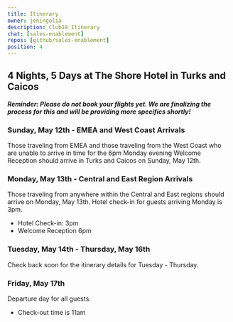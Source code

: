```yaml
---
title: Itinerary
owner: jeningolia
description: Club19 Itinerary
chat: [sales-enablement]
repos: [github/sales-enablement]
position: 4
---
```


##  4 Nights, 5 Days at The Shore Hotel in Turks and Caicos
_**Reminder: Please do not book your flights yet. We are finalizing the process for this and will be providing more specifics shortly!**_

### Sunday, May 12th - EMEA and West Coast Arrivals
Those traveling from EMEA and those traveling from the West Coast who are unable to arrive in time for the 6pm Monday evening Welcome Reception should arrive in Turks and Caicos on Sunday, May 12th. 

### Monday, May 13th - Central and East Region Arrivals
Those traveling from anywhere within the Central and East regions should arrive on Monday, May 13th. Hotel check-in for guests arriving Monday is 3pm. 

* Hotel Check-in: 3pm
* Welcome Reception 6pm

### Tuesday, May 14th - Thursday, May 16th
Check back soon for the itinerary details for Tuesday - Thursday.

### Friday, May 17th
Departure day for all guests. 

* Check-out time is 11am







